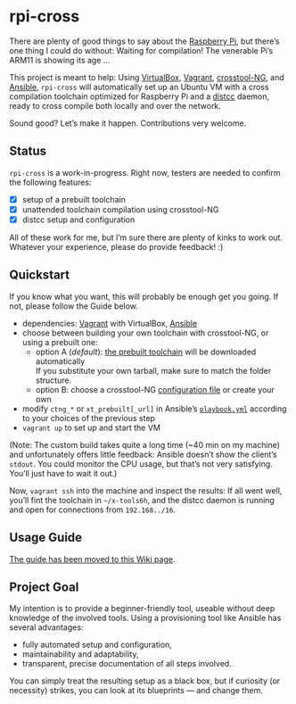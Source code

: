 rpi-cross
=========

There are plenty of good things to say about the [Raspberry Pi][rpi-intro], but there’s one thing I could do without: Waiting for compilation! The venerable Pi’s ARM11 is showing its age …

This project is meant to help: Using [VirtualBox][], [Vagrant][], [crosstool-NG][], and [Ansible][], `rpi-cross` will automatically set up an Ubuntu VM with a cross compilation toolchain optimized for Raspberry Pi and a [distcc][] daemon, ready to cross compile both locally and over the network.

Sound good? Let’s make it happen. Contributions very welcome.

[rpi-intro]:    http://www.raspberrypi.org/help/what-is-a-raspberry-pi/
[VirtualBox]:   https://www.virtualbox.org/
[Vagrant]:      https://github.com/mitchellh/vagrant
[crosstool-NG]: http://crosstool-ng.org/
[Ansible]:      https://github.com/ansible/ansible
[distcc]:       https://code.google.com/p/distcc/

Status
------

`rpi-cross` is a work-in-progress. Right now, testers are needed to confirm the following features:

- [x] setup of a prebuilt toolchain
- [x] unattended toolchain compilation using crosstool-NG
- [x] distcc setup and configuration

All of these work for me, but I’m sure there are plenty of kinks to work out. Whatever your experience, please do provide feedback! :)


Quickstart
----------

If you know what you want, this will probably be enough get you going. If not, please follow the Guide below.

- dependencies: [Vagrant][vagrant-dl] with VirtualBox, [Ansible][ansible-dl]
- choose between building your own toolchain with crosstool-NG, or using a prebuilt one:
  - option A (*default*): [the prebuilt toolchain][prebuilt-dl] will be downloaded automatically  
    If you substitute your own tarball, make sure to match the folder structure.
  - option B: choose a crosstool-NG [configuration file][ctng-confs] or create your own  
- modify `ctng_*` or `xt_prebuilt[_url]` in Ansible’s [`playbook.yml`][playbook] according to your choices of the previous step
- `vagrant up` to set up and start the VM

(Note: The custom build takes quite a long time (~40 min on my machine) and unfortunately offers little feedback: Ansible doesn’t show the client’s `stdout`. You could monitor the CPU usage, but that’s not very satisfying. You’ll just have to wait it out.)

Now, `vagrant ssh` into the machine and inspect the results: If all went well, you’ll fint the toolchain in `~/x-tools6h`, and the distcc daemon is running and open for connections from `192.168../16`.

[vagrant-dl]:  http://www.vagrantup.com/downloads
[ansible-dl]:  http://docs.ansible.com/intro_installation.html
[prebuilt-dl]: https://github.com/tjanson/rpi-cross/releases/download/v0.1/linaro-arm-linux-gnueabihf-raspbian.201408.modified.tar.xz
[ctng-confs]:  https://github.com/tjanson/rpi-cross/tree/master/ctng-configs
[playbook]:    https://github.com/tjanson/rpi-cross/blob/master/provisioning/playbook.yml


Usage Guide
-----------

[The guide has been moved to this Wiki page](https://github.com/tjanson/rpi-cross/wiki/Usage-Guide).


Project Goal
------------

My intention is to provide a beginner-friendly tool, useable without deep knowledge of the involved tools. 
Using a provisioning tool like Ansible has several advantages:

- fully automated setup and configuration,
- maintainability and adaptability,
- transparent, precise documentation of all steps involved.

You can simply treat the resulting setup as a black box, but if curiosity (or necessity) strikes, you can look at its blueprints — and change them.
